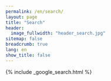 ```yaml
---
permalink: /en/search/
layout: page
title: "Search"
header:
  image_fullwidth: "header_search.jpg"
sitemap: false
breadcrumb: true
lang: en
show_title: false
---
```


{% include _google_search.html %}
